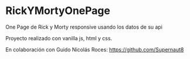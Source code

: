 # RickYMortyOnePage
One Page de Rick y Morty responsive usando los datos de su api 

Proyecto realizado con vanilla js, html y css.

En colaboración con Guido Nicolás Roces: https://github.com/Supernaut8
